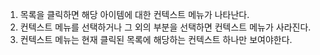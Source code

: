 1. 목록을 클릭하면 해당 아이템에 대한 컨텍스트 메뉴가 나타난다.
2. 컨텍스트 메뉴를 선택하거나 그 외의 부분을 선택하면 컨텍스트 메뉴가 사라진다.
3. 컨텍스트 메뉴는 현재 클릭된 목록에 해당하는 컨텍스트 하나만 보여야한다.
